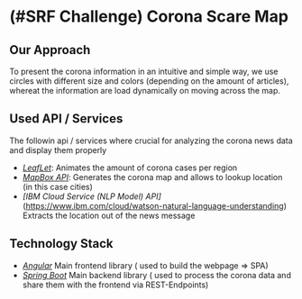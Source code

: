 # (#SRF Challenge) Corona Scare Map
## Our Approach
To present the corona information in an intuitive and simple way, we use circles with different size and colors (depending on the amount of articles),
whereat the information are load dynamically on moving across the map.

## Used API / Services
The followin api / services where crucial for analyzing the corona news data and display them properly
- *[LeafLet](https://leafletjs.com/)*: Animates the amount of corona cases per region
- *[MapBox API](https://docs.mapbox.com/api/search/)*: Generates the corona map and allows to lookup location (in this case cities)
- *[IBM Cloud Service (NLP Model) API]*(https://www.ibm.com/cloud/watson-natural-language-understanding) Extracts the location out of the news message

## Technology Stack
- *[Angular](https://angular.io/)* Main frontend library ( used to build the webpage => SPA)
- *[Spring Boot](https://spring.io/projects/spring-boot)* Main backend library ( used to process the corona data and share them with the frontend via REST-Endpoints)
